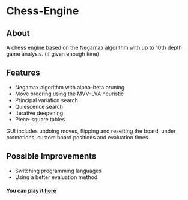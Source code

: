 # Chess-Engine

## About
A chess engine based on the Negamax algorithm with up to 10th depth game analysis. (if given enough time)

## Features
- Negamax algorithm with alpha-beta pruning
- Move ordering using the MVV-LVA heuristic
- Principal variation search
- Quiescence search
- Iterative deepening
- Piece-square tables


GUI includes undoing moves, flipping and resetting the board, under promotions, custom board positions and evaluation times.

## Possible Improvements
- Switching programming languages
- Using a better evaluation method


#### You can play it [here]()
